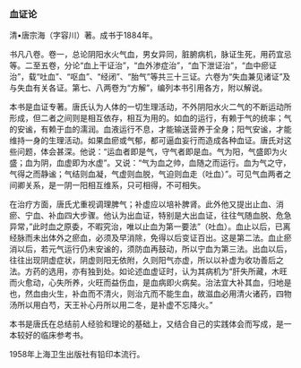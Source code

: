 ### 血证论

清•唐宗海（字容川）著。成书于1884年。

书凡八卷。卷一，总论阴阳水火气血，男女异同，脏腑病机，脉证生死，用药宜忌等。二至五卷，分论“血上干证治”，“血外渗症治”，“血下泄证治”，“血中瘀证治”，载“吐血”、“呕血”、“经闭”、“胎气”等共三十三证。六卷为“失血兼见诸证”及与失血有关各证。第七、八两卷为“方解”，编列本书引用各方，附以解说。

本书是血证专著。唐氏认为人体的一切生理活动，不外阴阳水火二气的不断运动所形成，但二者之间则是相互依存，相互为用的。如血的运行，有赖于气的统率；气的安谧，有赖于血的濡润。血液运行不息，才能输送营养于全身；阳气安谧，才能维持一身的生理活动。如果血瘀或气郁，都可逼血妄行而造成各种血证。唐氏对这些问题，体会甚深。他说：“运血者即是气，守气者即是血。气为阳，气盛即为火盛；血为阴，血虚即为水虚”。又说：“气为血之帅，血随之而运行。血为气之守，气得之而静谧；气结则血凝，气虚则血脱，气迫则血走（吐血）”。可见气血两者之间卿关系，是一阴一阳相互维系，只可相得，不可相失。

在治疗方面，唐氏尤重视调理脾气；补虚应以培补脾肾。此外他又提出止血、消瘀、宁血、补血四大步骤。他认为出血证，特别是大出血证，往往气随血脱、危急异常，”此时血之原委，不暇究治，唯以止血为第一要法”（吐血）。血止以后，已离经脉而未出体外之瘀血，必须及早消除，免得以后变证百出。这是第二法。血止瘀消以后，若元气运行仍未安谧的，须防血再鼓动，所以宁血为第三法。出血以后，往往出现阴虚症状，阴虚则阳无依附，久则阳气亦虚，所以以补虚为收功善后之法。方药的选用，亦有独到处。如论述血虚证时，认为其病机为“肝失所藏，木旺而火愈动，心失所养，火旺而益伤血，是血病即火病矣。治法宜大补其血，归地是也，然血由火生，补血而不清火，则治亢而不能生血，故滋血必用清火诸药，四物汤所以用白芍，天王补心丹所以用二冬，是补虚不忘降火。”

本书是唐氏在总结前人经验和理论的基础上，又结合自己的实践体会而写成，是一本较好的临床参考书。

1958年上海卫生出版社有铅印本流行。
